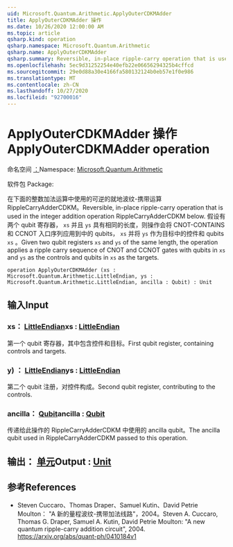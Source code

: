 ```yaml
---
uid: Microsoft.Quantum.Arithmetic.ApplyOuterCDKMAdder
title: ApplyOuterCDKMAdder 操作
ms.date: 10/26/2020 12:00:00 AM
ms.topic: article
qsharp.kind: operation
qsharp.namespace: Microsoft.Quantum.Arithmetic
qsharp.name: ApplyOuterCDKMAdder
qsharp.summary: Reversible, in-place ripple-carry operation that is used in the integer addition operation RippleCarryAdderCDKM below. Given two qubit registers `xs` and `ys` of the same length, the operation applies a ripple carry sequence of CNOT and CCNOT gates with qubits in `xs` and `ys` as the controls and qubits in `xs` as the targets.
ms.openlocfilehash: 5ec9d31252254e40efb22e06656294325b4cffcd
ms.sourcegitcommit: 29e0d88a30e4166fa580132124b0eb57e1f0e986
ms.translationtype: MT
ms.contentlocale: zh-CN
ms.lasthandoff: 10/27/2020
ms.locfileid: "92700016"
---
```

# <a name="applyoutercdkmadder-operation"></a><span data-ttu-id="943f9-102">ApplyOuterCDKMAdder 操作</span><span class="sxs-lookup"><span data-stu-id="943f9-102">ApplyOuterCDKMAdder operation</span></span>

<span data-ttu-id="943f9-103">命名空间 [：](xref:Microsoft.Quantum.Arithmetic)</span><span class="sxs-lookup"><span data-stu-id="943f9-103">Namespace: [Microsoft.Quantum.Arithmetic](xref:Microsoft.Quantum.Arithmetic)</span></span>

<span data-ttu-id="943f9-104">软件包 [](https://nuget.org/packages/)</span><span class="sxs-lookup"><span data-stu-id="943f9-104">Package: [](https://nuget.org/packages/)</span></span>


<span data-ttu-id="943f9-105">在下面的整数加法运算中使用的可逆的就地波纹-携带运算 RippleCarryAdderCDKM。</span><span class="sxs-lookup"><span data-stu-id="943f9-105">Reversible, in-place ripple-carry operation that is used in the integer addition operation RippleCarryAdderCDKM below.</span></span>
<span data-ttu-id="943f9-106">假设有两个 qubit 寄存器， `xs` 并且 `ys` 具有相同的长度，则操作会将 CNOT-CONTAINS 和 CCNOT 入口序列应用到中的 qubits， `xs` 并将 `ys` 作为目标中的控件和 qubits `xs` 。</span><span class="sxs-lookup"><span data-stu-id="943f9-106">Given two qubit registers `xs` and `ys` of the same length, the operation applies a ripple carry sequence of CNOT and CCNOT gates with qubits in `xs` and `ys` as the controls and qubits in `xs` as the targets.</span></span>

```qsharp
operation ApplyOuterCDKMAdder (xs : Microsoft.Quantum.Arithmetic.LittleEndian, ys : Microsoft.Quantum.Arithmetic.LittleEndian, ancilla : Qubit) : Unit
```


## <a name="input"></a><span data-ttu-id="943f9-107">输入</span><span class="sxs-lookup"><span data-stu-id="943f9-107">Input</span></span>

### <a name="xs--littleendian"></a><span data-ttu-id="943f9-108">xs： [LittleEndian](xref:Microsoft.Quantum.Arithmetic.LittleEndian)</span><span class="sxs-lookup"><span data-stu-id="943f9-108">xs : [LittleEndian](xref:Microsoft.Quantum.Arithmetic.LittleEndian)</span></span>

<span data-ttu-id="943f9-109">第一个 qubit 寄存器，其中包含控件和目标。</span><span class="sxs-lookup"><span data-stu-id="943f9-109">First qubit register, containing controls and targets.</span></span>


### <a name="ys--littleendian"></a><span data-ttu-id="943f9-110">y) ： [LittleEndian](xref:Microsoft.Quantum.Arithmetic.LittleEndian)</span><span class="sxs-lookup"><span data-stu-id="943f9-110">ys : [LittleEndian](xref:Microsoft.Quantum.Arithmetic.LittleEndian)</span></span>

<span data-ttu-id="943f9-111">第二个 qubit 注册，对控件构成。</span><span class="sxs-lookup"><span data-stu-id="943f9-111">Second qubit register, contributing to the controls.</span></span>


### <a name="ancilla--qubit"></a><span data-ttu-id="943f9-112">ancilla： [Qubit](xref:microsoft.quantum.lang-ref.qubit)</span><span class="sxs-lookup"><span data-stu-id="943f9-112">ancilla : [Qubit](xref:microsoft.quantum.lang-ref.qubit)</span></span>

<span data-ttu-id="943f9-113">传递给此操作的 RippleCarryAdderCDKM 中使用的 ancilla qubit。</span><span class="sxs-lookup"><span data-stu-id="943f9-113">The ancilla qubit used in RippleCarryAdderCDKM passed to this operation.</span></span>



## <a name="output--unit"></a><span data-ttu-id="943f9-114">输出： [单元](xref:microsoft.quantum.lang-ref.unit)</span><span class="sxs-lookup"><span data-stu-id="943f9-114">Output : [Unit](xref:microsoft.quantum.lang-ref.unit)</span></span>



## <a name="references"></a><span data-ttu-id="943f9-115">参考</span><span class="sxs-lookup"><span data-stu-id="943f9-115">References</span></span>

- <span data-ttu-id="943f9-116">Steven Cuccaro、Thomas Draper、Samuel Kutin、David Petrie Moulton： "A 新的量程波纹-携带加法线路"，2004。</span><span class="sxs-lookup"><span data-stu-id="943f9-116">Steven A. Cuccaro, Thomas G. Draper, Samuel A. Kutin, David Petrie Moulton: "A new quantum ripple-carry addition circuit", 2004.</span></span>
  https://arxiv.org/abs/quant-ph/0410184v1
